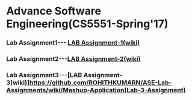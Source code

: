 # Advance Software Engineering(CS5551-Spring'17)

### Lab Assignment1--- [LAB Assignment-1(wiki)](https://github.com/ROHITHKUMARN/ASE-Lab-Assignments/wiki/Chat-application(Lab-Assignment-I))     

### Lab Assignment2---[LAB Assignment-2(wiki)](https://github.com/ROHITHKUMARN/ASE-Lab-Assignments/wiki/(Google-Map-Web-API)Lab_Assignment-2)
### Lab Assignment3---[LAB Assignment-3(wiki)]https://github.com/ROHITHKUMARN/ASE-Lab-Assignments/wiki/Mashup-Application(Lab-3-Assignment)

